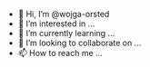 - 👋 Hi, I’m @wojga-orsted
- 👀 I’m interested in ...
- 🌱 I’m currently learning ...
- 💞️ I’m looking to collaborate on ...
- 📫 How to reach me ...

<!---
wojga-orsted/wojga-orsted is a ✨ special ✨ repository because its `README.md` (this file) appears on your GitHub profile.
You can click the Preview link to take a look at your changes.
--->
